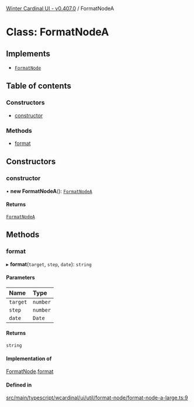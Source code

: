 [Winter Cardinal UI - v0.407.0](../index.md) / FormatNodeA

# Class: FormatNodeA

## Implements

- [`FormatNode`](../interfaces/FormatNode.md)

## Table of contents

### Constructors

- [constructor](FormatNodeA.md#constructor)

### Methods

- [format](FormatNodeA.md#format)

## Constructors

### constructor

• **new FormatNodeA**(): [`FormatNodeA`](FormatNodeA.md)

#### Returns

[`FormatNodeA`](FormatNodeA.md)

## Methods

### format

▸ **format**(`target`, `step`, `date`): `string`

#### Parameters

| Name | Type |
| :------ | :------ |
| `target` | `number` |
| `step` | `number` |
| `date` | `Date` |

#### Returns

`string`

#### Implementation of

[FormatNode](../interfaces/FormatNode.md).[format](../interfaces/FormatNode.md#format)

#### Defined in

[src/main/typescript/wcardinal/ui/util/format-node/format-node-a-large.ts:9](https://github.com/winter-cardinal/winter-cardinal-ui/blob/v0.407.0/src/main/typescript/wcardinal/ui/util/format-node/format-node-a-large.ts#L9)
